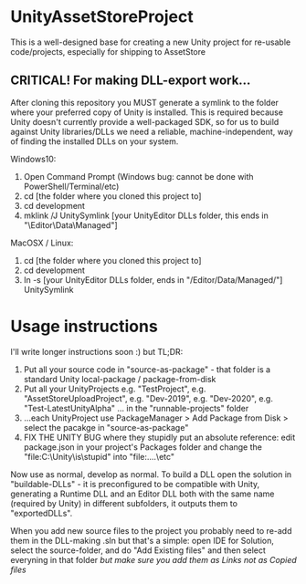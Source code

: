 # UnityAssetStoreProject

This is a well-designed base for creating a new Unity project for re-usable code/projects, especially for shipping to AssetStore

## CRITICAL! For making DLL-export work...

After cloning this repository you MUST generate a symlink to the folder where your preferred copy of Unity is installed. This is required because Unity doesn't currently provide a well-packaged SDK, so for us to build against Unity libraries/DLLs we need a reliable, machine-independent, way of finding the installed DLLs on your system.

Windows10:

1. Open Command Prompt (Windows bug: cannot be done with PowerShell/Terminal/etc)
2. cd [the folder where you cloned this project to]
3. cd development
4. mklink /J UnitySymlink [your UnityEditor DLLs folder, this ends in "\Editor\Data\Managed\"]

MacOSX / Linux:

1. cd [the folder where you cloned this project to]
2. cd development
3. ln -s [your UnityEditor DLLs folder, ends in "/Editor/Data/Managed/"] UnitySymlink

# Usage instructions

I'll write longer instructions soon :) but TL;DR:

1. Put all your source code in "source-as-package" - that folder is a standard Unity local-package / package-from-disk
2. Put all your UnityProjects e.g. "TestProject", e.g. "AssetStoreUploadProject", e.g. "Dev-2019", e.g. "Dev-2020", e.g. "Test-LatestUnityAlpha" ... in the "runnable-projects" folder
3. ...each UnityProject use PackageManager > Add Package from Disk > select the pacakge in "source-as-package"
4. FIX THE UNITY BUG where they stupidly put an absolute reference: edit package.json in your project's Packages folder and change the "file:C:\Unity\is\stupid" into "file:..\..\etc"

Now use as normal, develop as normal. To build a DLL open the solution in "buildable-DLLs" - it is preconfigured to be compatible with Unity, generating a Runtime DLL and an Editor DLL both with the same name (required by Unity) in different subfolders, it outputs them to "exportedDLLs".

When you add new source files to the project you probably need to re-add them in the DLL-making  .sln but that's a simple: open IDE for Solution, select the source-folder, and do "Add Existing files" and then select everyning in that folder *but make sure you add them as Links not as Copied files*